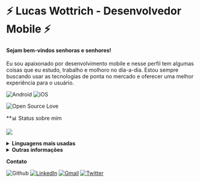 # ⚡️ Lucas Wottrich - Desenvolvedor Mobile ⚡️
#### Sejam bem-vindos senhoras e senhores! 

Eu sou apaixonado por desenvolvimento mobile e nesse perfil tem algumas coisas que eu estudo, trabalho e molhoro no dia-a-dia. Estou sempre buscando usar as tecnologias de ponta no mercado e oferecer uma melhor experiência para o usuário.

![Android](https://img.shields.io/badge/Android-green.svg?logo=Android&logoColor=white)
![iOS](https://img.shields.io/badge/iOS-blue.svg?logo=Apple&logoColor=white)

![Open Source Love](https://badges.frapsoft.com/os/v2/open-source.svg?v=103)

**📊 Status sobre mim

![](https://github-readme-stats.vercel.app/api?username=wottrich&show_icons=true&hide=contribs&theme=dark)

<details><summary><b>Linguagens mais usadas</b></summary>
  
  ![](https://github-readme-stats.vercel.app/api/top-langs/?username=wottrich&layout=compact&hide=ruby&theme=dark)
  
</details>



<details><summary><b>Outras informações</b></summary>
  
  
  - [Gists](https://gist.github.com/Wottrich)
  - [Repositórios](https://github.com/Wottrich?tab=repositories)
  
  
</details>

**Contato**

![Github](https://img.shields.io/badge/-Github-black?style=flat&logo=Github&logoColor=white)
[![LinkedIn](https://img.shields.io/badge/-LinkedIn-blue?style=flat&logo=Linkedin&logoColor=white)](https://www.linkedin.com/in/lucas-c-wottrich/)
[![Gmail](https://img.shields.io/badge/-Gmail-red?style=flat&logo=Gmail&logoColor=white)](mailto:wottrich78@gmail.com)
[![Twitter](https://img.shields.io/badge/-Twitter-blue?style=flat&logo=Twitter&logoColor=white)](https://twitter.com/wottrichlucas)
